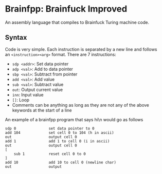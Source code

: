 # Brainfpp: Brainfuck Improved

An assembly language that compiles to Brainfuck Turing machine code.

## Syntax

Code is very simple. Each instruction is separated by a new line and follows an `<instruction><arg>` format. There are 7 instructions:

- `sdp <addr>`: Set data pointer
- `adp <val>`: Add to data pointer
- `sbp <val>`: Subtract from pointer
- `add <val>`: Add value
- `sub <val>`: Subtract value
- `out`: Output current value
- `inn`: Input value
- `[]`: Loop
- Comments can be anything as long as they are not any of the above keywords at the start of a line 

An example of a brainfpp program that says hi\n would go as follows

```
sdp 0               set data pointer to 0
add 104             set cell 0 to 104 (h in ascii)
out                 output cell 0
add 1               add 1 to cell 0 (i in ascii)
out                 output cell 0
[                   
    sub 1           reset cell 0 to 0
]
add 10              add 10 to cell 0 (newline char)
out                 output 
```